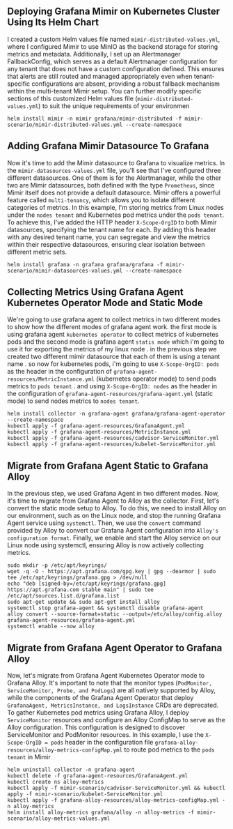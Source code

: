 ## Deploying Grafana Mimir on Kubernetes Cluster Using Its Helm Chart
I created a custom Helm values file named `mimir-distributed-values.yml`, where I configured Mimir to use MinIO as the backend storage for storing metrics and metadata. Additionally, I set up an Alertmanager FallbackConfig, which serves as a default Alertmanager configuration for any tenant that does not have a custom configuration defined. This ensures that alerts are still routed and managed appropriately even when tenant-specific configurations are absent, providing a robust fallback mechanism within the multi-tenant Mimir setup. You can further modify specific sections of this customized Helm values file (`mimir-distributed-values.yml`) to suit the unique requirements of your environmen

    helm install mimir -n mimir grafana/mimir-distributed -f mimir-scenario/mimir-distributed-values.yml --create-namespace

## Adding Grafana Mimir Datasource To Grafana
Now it's time to add the Mimir datasource to Grafana to visualize metrics. In the `mimir-datasources-values.yml` file, you'll see that I've configured three different datasources. One of them is for the Alertmanager, while the other two are Mimir datasources, both defined with the type `Prometheus`, since Mimir itself does not provide a default datasource. Mimir offers a powerful feature called `multi-tenancy`, which allows you to isolate different categories of metrics. In this example, I'm storing metrics from Linux nodes under the `nodes tenant` and Kubernetes pod metrics under the `pods tenant`. To achieve this, I've added the HTTP header `X-Scope-OrgID` to both Mimir datasources, specifying the tenant name for each. By adding this header with any desired tenant name, you can segregate and view the metrics within their respective datasources, ensuring clear isolation between different metric sets.

    helm install grafana -n grafana grafana/grafana -f mimir-scenario/mimir-datasources-values.yml --create-namespace

## Collecting Metrics Using Grafana Agent Kubernetes Operator Mode and Static Mode
We're going to use grafana agent to collect metrics in two different modes to show how the different modes of grafana agent work. the first mode is using grafana agent `kubernetes operator` to collect metrics of kubernetes pods and the second mode is grafana agent `statis mode` which i'm going to use it for exporting the metrics of my linux node . in the previous step we created two different mimir datasource that each of them is using a tenant name . so now for kubernetes pods, i'm going to use `X-Scope-OrgID: pods` as the header in the configuration of `grafana-agent-resources/MetricInstance.yml` (kubernetes operator mode) to send pods metrics to `pods tenant` . and using `X-Scope-OrgID: nodes` as the header in the configuration of `grafana-agent-resources/grafana-agent.yml` (static mode) to send nodes metrics to `nodes tenant`.

    helm install collector -n grafana-agent grafana/grafana-agent-operator --create-namespace
    kubectl apply -f grafana-agent-resources/GrafanaAgent.yml
    kubectl apply -f grafana-agent-resources/MetricInstance.yml
    kubectl apply -f grafana-agent-resources/cadvisor-ServiceMonitor.yml
    kubectl apply -f grafana-agent-resources/kubelet-ServiceMonitor.yml

## Migrate from Grafana Agent Static to Grafana Alloy
In the previous step, we used Grafana Agent in two different modes. Now, it's time to migrate from Grafana Agent to Alloy as the collector. First, let's convert the static mode setup to Alloy. To do this, we need to install Alloy on our environment, such as on the Linux node, and stop the running Grafana Agent service using `systemctl`. Then, we use the `convert` command provided by Alloy to convert our Grafana Agent configuration into `Alloy's configuration format`. Finally, we enable and start the Alloy service on our Linux node using systemctl, ensuring Alloy is now actively collecting metrics.

    sudo mkdir -p /etc/apt/keyrings/
    wget -q -O - https://apt.grafana.com/gpg.key | gpg --dearmor | sudo tee /etc/apt/keyrings/grafana.gpg > /dev/null
    echo "deb [signed-by=/etc/apt/keyrings/grafana.gpg] https://apt.grafana.com stable main" | sudo tee /etc/apt/sources.list.d/grafana.list
    sudo apt-get update && sudo apt-get install alloy
    systemctl stop grafana-agent && systemctl disable grafana-agent
    alloy convert --source-format=static --output=/etc/alloy/config.alloy grafana-agent-resources/grafana-agent.yml
    systemctl enable --now alloy

## Migrate from Grafana Agent Operator to Grafana Alloy
Now, let's migrate from Grafana Agent Kubernetes Operator mode to Grafana Alloy. It's important to note that the monitor types (`PodMonitor, ServiceMonitor, Probe, and PodLogs`) are all natively supported by Alloy, while the components of the Grafana Agent Operator that deploy `GrafanaAgent, MetricsInstance, and LogsInstance` CRDs are deprecated. To gather Kubernetes pod metrics using Grafana Alloy, I deploy `ServiceMonitor` resources and configure an Alloy ConfigMap to serve as the Alloy configuration. This configuration is designed to discover ServiceMonitor and PodMonitor resources. In this example, I use the `X-Scope-OrgID = pods` header in the configuration file `grafana-alloy-resources/alloy-metrics-configMap.yml` to route pod metrics to the `pods tenant` in Mimir

    helm uninstall collector -n grafana-agent
    kubectl delete -f grafana-agent-resources/GrafanaAgent.yml
    kubectl create ns alloy-metrics
    kubectl apply -f mimir-scenario/cadvisor-ServiceMonitor.yml && kubectl apply -f mimir-scenario/kubelet-ServiceMonitor.yml
    kubectl apply -f grafana-alloy-resources/alloy-metrics-configMap.yml -n alloy-metrics
    helm install alloy-metrics grafana/alloy -n alloy-metrics -f mimir-scenario/alloy-metrics-values.yml
